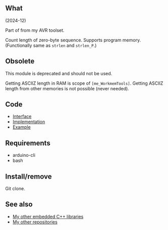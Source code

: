 ## What

(2024-12)

Part of from my AVR toolset.

Count length of zero-byte sequence. Supports program memory.
(Functionally same as `strlen` and `strlen_P`.)


## Obsolete

This module is deprecated and should not be used.

Getting ASCIIZ length in RAM is scope of `[me_WorkmemTools]`.
Getting ASCIIZ length from other memories is not possible
(never needed).


## Code

* [Interface][Interface]
* [Implementation][Implementation]
* [Example][Example]


## Requirements

  * arduino-cli
  * bash


## Install/remove

Git clone.


## See also

* [My other embedded C++ libraries][Embedded]
* [My other repositories][Repos]


[Interface]: src/me_Asciiz.h
[Implementation]: src/me_Asciiz.cpp
[Example]: examples/me_Asciiz/me_Asciiz.ino

[Embedded]: https://github.com/martin-eden/Embedded_Crafts/tree/master/Parts
[Repos]: https://github.com/martin-eden/contents
